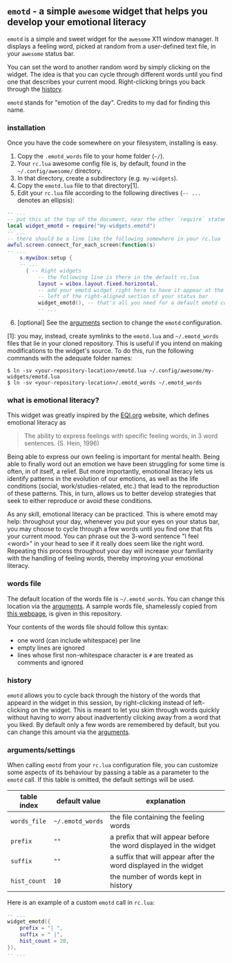 ## `emotd` - a simple `awesome` widget that helps you develop your emotional literacy

`emotd` is a simple and sweet widget for the `awesome` X11 window manager. It displays a feeling word, picked at random from a user-defined text file, in your `awesome` status bar.

You can set the word to another random word by simply clicking on the widget. The idea is that you can cycle through different words until you find one that describes your current mood. Right-clicking brings you back through the [history](#history).

`emotd` stands for "emotion of the day". Credits to my dad for finding this name.

### installation

Once you have the code somewhere on your filesystem, installing is easy.
1. Copy the `.emotd_words` file to your home folder (`~/`).
2. Your `rc.lua` awesome config file is, by default, found in the `~/.config/awesome/` directory.
3. In that directory, create a subdirectory (e.g. `my-widgets`).
4. Copy the `emotd.lua` file to that directory[1].
5. Edit your `rc.lua` file according to the following directives (`-- ...` denotes an ellipsis):
  ```lua
  -- ...
  -- put this at the top of the document, near the other `require` statements
  local widget_emotd = require("my-widgets.emotd")
  -- ...
  -- there should be a line like the following somewhere in your rc.lua
  awful.screen.connect_for_each_screen(function(s)
  -- ...
      s.mywibox:setup {
      -- ...
        { -- Right widgets
            -- the following line is there in the default rc.lua
            layout = wibox.layout.fixed.horizontal,
            -- add your emotd widget right here to have it appear at the
            -- left of the right-aligned section of your status bar
            widget_emotd(), -- that's all you need for a default emotd configuration
            -- ...
  ```
6. [optional] See the [arguments](#argumentssettings) section to change the `emotd` configuration.

[1]: you may, instead, create symlinks to the `emotd.lua` and `~/.emotd_words` files that lie in your cloned repository. This is useful if you intend on making modifications to the widget's source. To do this, run the following commands with the adequate folder names:
```
$ ln -sv <your-repository-location>/emotd.lua ~/.config/awesome/my-widgets/emotd.lua
$ ln -sv <your-repository-location>/.emotd_words ~/.emotd_words
```

### what is emotional literacy?

This widget was greatly inspired by the [EQI.org](http://eqi.org/elit.htm) website, which defines emotional literacy as

> The ability to express feelings with specific feeling words, in 3 word sentences. (S. Hein, 1996)

Being able to express our own feeling is important for mental health. Being able to finally word out an emotion we have been struggling for some time is often, in of itself, a relief. But more importantly, emotional literacy lets us identify patterns in the evolution of our emotions, as well as the life conditions (social, work/studies-related, etc.) that lead to the reproduction of these patterns. This, in turn, allows us to better develop strategies that seek to either reproduce or avoid these conditions.

As any skill, emotional literacy can be practiced. This is where emotd may help: throughout your day, whenever you put your eyes on your status bar, you may choose to cycle through a few words until you find one that fits your current mood. You can phrase out the 3-word sentence "I feel \<word\>" in your head to see if it really does seem like the right word. Repeating this process throughout your day will increase your familiarity with the handling of feeling words, thereby improving your emotional literacy.

### words file

The default location of the words file is `~/.emotd_words`. You can change this location via the [arguments](#argumentssettings). A sample words file, shamelessly copied from [this webpage](http://www.psychpage.com/learning/library/assess/feelings.html), is given in this repository.

Your contents of the words file should follow this syntax:
- one word (can include whitespace) per line
- empty lines are ignored
- lines whose first non-whitespace character is `#` are treated as comments and ignored

### history

`emotd` allows you to cycle back through the history of the words that appeard in the widget in this session, by right-clicking instead of left-clicking on the widget. This is meant to let you skim through words quickly without having to worry about inadvertently clicking away from a word that you liked. By default only a few words are remembered by default, but you can change this amount via the [arguments](#argumentssettings).

### arguments/settings

When calling `emotd` from your `rc.lua` configuration file, you can customize some aspects of its behaviour by passing a table as a parameter to the `emotd` call. If this table is omitted, the default settings will be used.

| table index | default value | explanation |
| ----------- | ------------- | ----------- |
| `words_file` | `~/.emotd_words` | the file containing the feeling words |
| `prefix` | `""` | a prefix that will appear before the word displayed in the widget |
| `suffix` | `""` | a suffix that will appear after the word displayed in the widget |
| `hist_count` | `10` | the number of words kept in history |

Here is an example of a custom `emotd` call in `rc.lua`:
```lua
-- ...
widget_emotd({
    prefix = "| ",
    suffix = " |",
    hist_count = 20,
}),
-- ...
```
